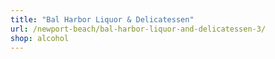 ```yaml
---
title: "Bal Harbor Liquor & Delicatessen"
url: /newport-beach/bal-harbor-liquor-and-delicatessen-3/
shop: alcohol
---
```

